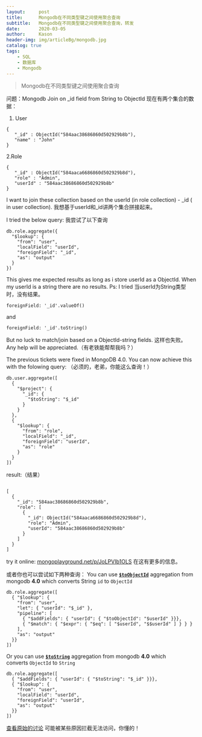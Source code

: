 ```yaml
---
layout:     post
title:      Mongodb在不同类型键之间使用聚合查询
subtitle:   Mongodb在不同类型键之间使用聚合查询，转发
date:       2020-03-05
author:     Kason
header-img: img/articleBg/mongodb.jpg
catalog: true
tags:
    - SQL
    - 数据库
    - Mongodb
---
```


>Mongodb在不同类型键之间使用聚合查询


问题：Mongodb Join on _id field from String to ObjectId
现在有两个集合的数据：
1.  User
```
{
   "_id" : ObjectId("584aac38686860d502929b8b"),
   "name" : "John"
}
```

2.Role
```
{
   "_id" : ObjectId("584aaca6686860d502929b8d"),
   "role" : "Admin",
   "userId" : "584aac38686860d502929b8b"  
}
```
I want to join these collection based on the userId (in role collection) - _id ( in user collection).
我想基于userId和_id讲两个集合拼接起来。

I tried the below query:
我尝试了以下查询
```
db.role.aggregate({
  "$lookup": {
    "from": "user",
    "localField": "userId",
    "foreignField": "_id",
    "as": "output"
  }
})
```
This gives me expected results as long as i store userId as a ObjectId. When my userId is a string there are no results. Ps: I tried
当userId为String类型时，没有结果。

```
foreignField: '_id'.valueOf()
```
and
```
foreignField: '_id'.toString()
```
But no luck to match/join based on a ObjectId-string fields.
这样也失败。
Any help will be appreciated.（有老铁能帮帮我吗？）

The previous tickets were fixed in MongoDB 4.0. You can now achieve this with the folowing query:
（必须的，老弟，你能这么查询！）
```
db.user.aggregate([
  {
    "$project": {
      "_id": {
        "$toString": "$_id"
      }
    }
  },
  {
    "$lookup": {
      "from": "role",
      "localField": "_id",
      "foreignField": "userId",
      "as": "role"
    }
  }
])
```
result:（结果）
```

[
  {
    "_id": "584aac38686860d502929b8b",
    "role": [
      {
        "_id": ObjectId("584aaca6686860d502929b8d"),
        "role": "Admin",
        "userId": "584aac38686860d502929b8b"
      }
    ]
  }
]

```


try it online: [mongoplayground.net/p/JoLPVIb1OLS](https://mongoplayground.net/p/JoLPVIb1OLS)
在这有更多的信息。



或者你也可以尝试如下两种查询：
You can use [**`$toObjectId`**](https://docs.mongodb.com/manual/reference/operator/aggregation/toObjectId/) aggregation from mongodb **4.0** which converts String `id` to `ObjectId`
```
db.role.aggregate([
  { "$lookup": {
    "from": "user",
    "let": { "userId": "$_id" },
    "pipeline": [
      { "$addFields": { "userId": { "$toObjectId": "$userId" }}},
      { "$match": { "$expr": { "$eq": [ "$userId", "$$userId" ] } } }
    ],
    "as": "output"
  }}
])
```
Or you can use [**`$toString`**](https://docs.mongodb.com/manual/reference/operator/aggregation/toString/) aggregation from mongodb **4.0** which converts `ObjectId` to `String`

```
db.role.aggregate([
  { "$addFields": { "userId": { "$toString": "$_id" }}},
  { "$lookup": {
    "from": "user",
    "localField": "userId",
    "foreignField": "userId",
    "as": "output"
  }}
])
```

[查看原始的讨论](https://stackoverflow.com/questions/41093647/mongodb-join-on-id-field-from-string-to-objectid)
可能被某些原因拦截无法访问，你懂的！